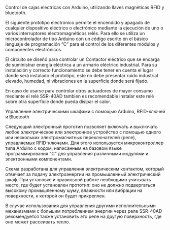Control de cajas electricas con Arduino, utilizando llaves magnéticas RFID y bluetooth.

El siguiente prototipo electrónico permite el encendido y apagado de cualquier dispositivo eléctrico o electrónico mediante la ejecución de uno o varios interruptores electromagnéticos relés. Para ello se utiliza un microcontrolador de tipo Arduino con un código escrito en el básico lenguaje de programación “C” para el control de los diferentes módulos y componentes electrónicos.

El circuito se diseñó para controlar un Contactor eléctrico que se encarga de suministrar energía eléctrica a un armario eléctrico industrial. Para su instalación y correcto funcionamiento se debe tener en cuenta el lugar donde será instalado el prototipo, este no debe presentar ruido industrial elevado, humedad, ni vibraciones en la superficie donde será fijado. 

En caso de usarse para controlar otros actuadores de mayor consumo mediante el relé SSR-40AD también es recomendable instalar este relé sobre otra superficie donde pueda disipar el calor.


Управление электрическими шкафами с помощью Arduino, RFID-ключей и Bluetooth

Следующий электронный прототип позволяет включать и выключать любое электрическое или электронное устройство с помощью одного или нескольких электромагнитных переключателей (реле), управляемых RFID-ключами. Для этого используется микроконтроллер типа Arduino с кодом, написанным на базовом языке программирования "C" для управления различными модулями и электронными компонентами.

Схема разработана для управления электрическим контактом, который отвечает за подачу электроэнергии на промышленный электрический шкаф. При установке и правильной работе необходимо учитывать место, где будет установлен прототип: оно не должно подвергаться высокому промышленному шуму, влажности или вибрации на поверхности, к которой он будет прикреплен.

В случае использования для управления другими исполнительными механизмами с большим потреблением энергии через реле SSR-40AD рекомендуется также установить это реле на другую поверхность, где оно может рассеивать тепло. 
